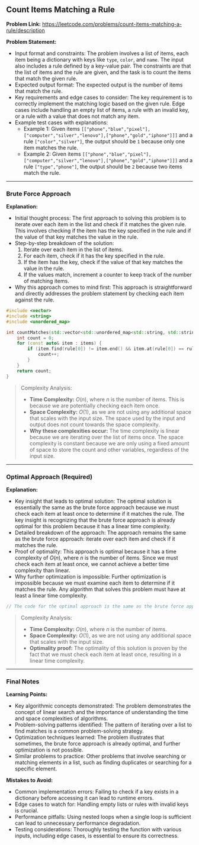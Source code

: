 ## Count Items Matching a Rule
**Problem Link:** https://leetcode.com/problems/count-items-matching-a-rule/description

**Problem Statement:**
- Input format and constraints: The problem involves a list of items, each item being a dictionary with keys like `type`, `color`, and `name`. The input also includes a rule defined by a key-value pair. The constraints are that the list of items and the rule are given, and the task is to count the items that match the given rule.
- Expected output format: The expected output is the number of items that match the rule.
- Key requirements and edge cases to consider: The key requirement is to correctly implement the matching logic based on the given rule. Edge cases include handling an empty list of items, a rule with an invalid key, or a rule with a value that does not match any item.
- Example test cases with explanations:
  - Example 1: Given items `[["phone","blue","pixel"],["computer","silver","lenovo"],["phone","gold","iphone"]]]` and a rule `["color","silver"]`, the output should be `1` because only one item matches the rule.
  - Example 2: Given items `[["phone","blue","pixel"],["computer","silver","lenovo"],["phone","gold","iphone"]]]` and a rule `["type","phone"]`, the output should be `2` because two items match the rule.

---

### Brute Force Approach

**Explanation:**
- Initial thought process: The first approach to solving this problem is to iterate over each item in the list and check if it matches the given rule. This involves checking if the item has the key specified in the rule and if the value of that key matches the value in the rule.
- Step-by-step breakdown of the solution:
  1. Iterate over each item in the list of items.
  2. For each item, check if it has the key specified in the rule.
  3. If the item has the key, check if the value of that key matches the value in the rule.
  4. If the values match, increment a counter to keep track of the number of matching items.
- Why this approach comes to mind first: This approach is straightforward and directly addresses the problem statement by checking each item against the rule.

```cpp
#include <vector>
#include <string>
#include <unordered_map>

int countMatches(std::vector<std::unordered_map<std::string, std::string>>& items, std::vector<std::string>& rule) {
    int count = 0;
    for (const auto& item : items) {
        if (item.find(rule[0]) != item.end() && item.at(rule[0]) == rule[1]) {
            count++;
        }
    }
    return count;
}
```

> Complexity Analysis:
> - **Time Complexity:** $O(n)$, where $n$ is the number of items. This is because we are potentially checking each item once.
> - **Space Complexity:** $O(1)$, as we are not using any additional space that scales with the input size. The space used by the input and output does not count towards the space complexity.
> - **Why these complexities occur:** The time complexity is linear because we are iterating over the list of items once. The space complexity is constant because we are only using a fixed amount of space to store the count and other variables, regardless of the input size.

---

### Optimal Approach (Required)

**Explanation:**
- Key insight that leads to optimal solution: The optimal solution is essentially the same as the brute force approach because we must check each item at least once to determine if it matches the rule. The key insight is recognizing that the brute force approach is already optimal for this problem because it has a linear time complexity.
- Detailed breakdown of the approach: The approach remains the same as the brute force approach: iterate over each item and check if it matches the rule.
- Proof of optimality: This approach is optimal because it has a time complexity of $O(n)$, where $n$ is the number of items. Since we must check each item at least once, we cannot achieve a better time complexity than linear.
- Why further optimization is impossible: Further optimization is impossible because we must examine each item to determine if it matches the rule. Any algorithm that solves this problem must have at least a linear time complexity.

```cpp
// The code for the optimal approach is the same as the brute force approach.
```

> Complexity Analysis:
> - **Time Complexity:** $O(n)$, where $n$ is the number of items.
> - **Space Complexity:** $O(1)$, as we are not using any additional space that scales with the input size.
> - **Optimality proof:** The optimality of this solution is proven by the fact that we must check each item at least once, resulting in a linear time complexity.

---

### Final Notes

**Learning Points:**
- Key algorithmic concepts demonstrated: The problem demonstrates the concept of linear search and the importance of understanding the time and space complexities of algorithms.
- Problem-solving patterns identified: The pattern of iterating over a list to find matches is a common problem-solving strategy.
- Optimization techniques learned: The problem illustrates that sometimes, the brute force approach is already optimal, and further optimization is not possible.
- Similar problems to practice: Other problems that involve searching or matching elements in a list, such as finding duplicates or searching for a specific element.

**Mistakes to Avoid:**
- Common implementation errors: Failing to check if a key exists in a dictionary before accessing it can lead to runtime errors.
- Edge cases to watch for: Handling empty lists or rules with invalid keys is crucial.
- Performance pitfalls: Using nested loops when a single loop is sufficient can lead to unnecessary performance degradation.
- Testing considerations: Thoroughly testing the function with various inputs, including edge cases, is essential to ensure its correctness.
